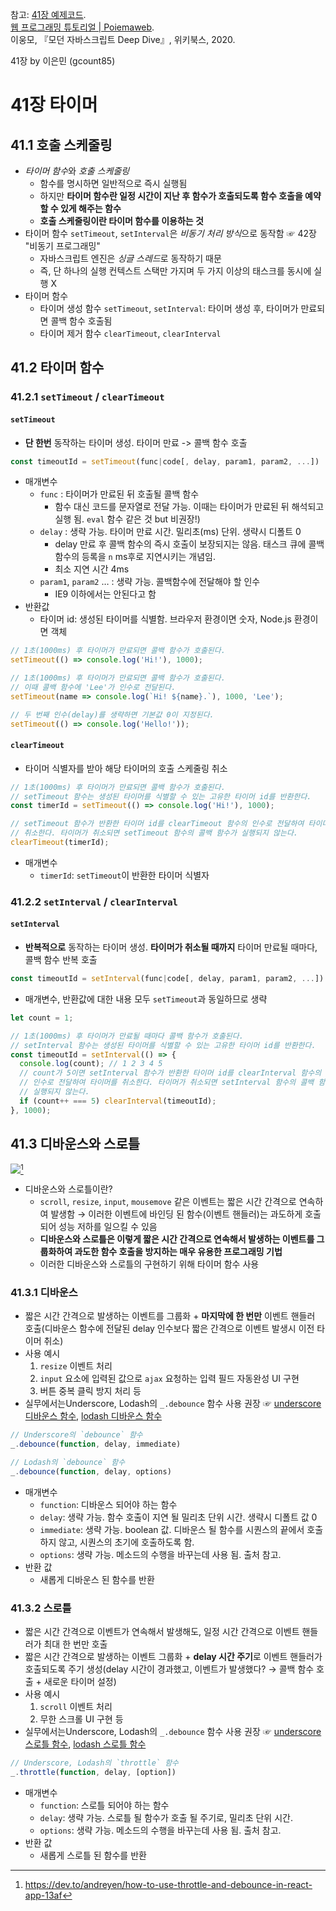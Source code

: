 
참고:
[41장 예제코드](https://github.com/wikibook/mjs/blob/master/41.md).<br>
[웹 프로그래밍 튜토리얼 | Poiemaweb](https://poiemaweb.com/).<br>
이웅모, 『모던 자바스크립트 Deep Dive』, 위키북스, 2020.

41장 by 이은민 (gcount85)

# 41장 타이머
## 41.1 호출 스케줄링
- *타이머 함수*와 *호출 스케줄링*
	- 함수를 명시하면 일반적으로 즉시 실행됨
	- 하지만 **타이머 함수란 일정 시간이 지난 후 함수가 호출되도록 함수 호출을 예약할 수 있게 해주는 함수**
	- **호출 스케줄링이란 타이머 함수를 이용하는 것**
- 타이머 함수 `setTimeout`, `setInterval`은 *비동기 처리 방식*으로 동작함 ☞ 42장 "비동기 프로그래밍"
	- 자바스크립트 엔진은 *싱글 스레드*로 동작하기 때문
	- 즉, 단 하나의 실행 컨텍스트 스택만 가지며 두 가지 이상의 태스크를 동시에 실행 X
- 타이머 함수
	- 타이머 생성 함수 `setTimeout`, `setInterval`: 타이머 생성 후, 타이머가 만료되면 콜백 함수 호출됨
	- 타이머 제거 함수 `clearTimeout`, `clearInterval`
## 41.2 타이머 함수
### 41.2.1 `setTimeout` / `clearTimeout`
#### `setTimeout`
- **단 한번** 동작하는 타이머 생성. 타이머 만료 -> 콜백 함수 호출
```js
const timeoutId = setTimeout(func|code[, delay, param1, param2, ...])
```
- 매개변수
	- `func` : 타이머가 만료된 뒤 호출될 콜백 함수
		- 함수 대신 코드를 문자열로 전달 가능. 이때는 타이머가 만료된 뒤 해석되고 실행 됨. `eval` 함수 같은 것 but 비권장!)
	- `delay` : 생략 가능. 타이머 만료 시간. 밀리초(ms) 단위. 생략시 디폴트 0
		- delay 만료 후 콜백 함수의 즉시 호출이 보장되지는 않음. 태스크 큐에 콜백 함수의 등록을 `n` ms후로 지연시키는 개념임.
		- 최소 지연 시간 4ms
	- `param1`, `param2` … : 생략 가능. 콜백함수에 전달해야 할 인수
		- IE9 이하에서는 안된다고 함
- 반환값
	- 타이머 id: 생성된 타이머를 식별함. 브라우저 환경이면 숫자, Node.js 환경이면 객체
```js
// 1초(1000ms) 후 타이머가 만료되면 콜백 함수가 호출된다.
setTimeout(() => console.log('Hi!'), 1000);

// 1초(1000ms) 후 타이머가 만료되면 콜백 함수가 호출된다.
// 이때 콜백 함수에 'Lee'가 인수로 전달된다.
setTimeout(name => console.log(`Hi! ${name}.`), 1000, 'Lee');

// 두 번째 인수(delay)를 생략하면 기본값 0이 지정된다.
setTimeout(() => console.log('Hello!'));
```
#### `clearTimeout`
- 타이머 식별자를 받아 해당 타이머의 호출 스케줄링 취소
```js
// 1초(1000ms) 후 타이머가 만료되면 콜백 함수가 호출된다.
// setTimeout 함수는 생성된 타이머를 식별할 수 있는 고유한 타이머 id를 반환한다.
const timerId = setTimeout(() => console.log('Hi!'), 1000);

// setTimeout 함수가 반환한 타이머 id를 clearTimeout 함수의 인수로 전달하여 타이머를
// 취소한다. 타이머가 취소되면 setTimeout 함수의 콜백 함수가 실행되지 않는다.
clearTimeout(timerId);
```
- 매개변수
	- `timerId`: `setTimeout`이 반환한 타이머 식별자
### 41.2.2 `setInterval` / `clearInterval`
#### `setInterval`
- **반복적으로** 동작하는 타이머 생성. **타이머가 취소될 때까지** 타이머 만료될 때마다, 콜백 함수 반복 호출
```js
const timeoutId = setInterval(func|code[, delay, param1, param2, ...])
```
- 매개변수, 반환값에 대한 내용 모두 `setTimeout`과 동일하므로 생략
```js
let count = 1;

// 1초(1000ms) 후 타이머가 만료될 때마다 콜백 함수가 호출된다.
// setInterval 함수는 생성된 타이머를 식별할 수 있는 고유한 타이머 id를 반환한다.
const timeoutId = setInterval(() => {
  console.log(count); // 1 2 3 4 5
  // count가 5이면 setInterval 함수가 반환한 타이머 id를 clearInterval 함수의
  // 인수로 전달하여 타이머를 취소한다. 타이머가 취소되면 setInterval 함수의 콜백 함수가
  // 실행되지 않는다.
  if (count++ === 5) clearInterval(timeoutId);
}, 1000);
```
## 41.3 디바운스와 스로틀
![](https://res.cloudinary.com/practicaldev/image/fetch/s--vx2mKwaL--/c_limit%2Cf_auto%2Cfl_progressive%2Cq_auto%2Cw_880/https://dev-to-uploads.s3.amazonaws.com/uploads/articles/ou8jq54ijrn6epvqm6ss.png)[^1]
- 디바운스와 스로틀이란?
	- `scroll`, `resize`, `input`, `mousemove` 같은 이벤트는 짧은 시간 간격으로 연속하여 발생함 → 이러한 이벤트에 바인딩 된 함수(이벤트 핸들러)는 과도하게 호출되어 성능 저하를 일으킬 수 있음
	- **디바운스와 스로틀은 이렇게 짧은 시간 간격으로 연속해서 발생하는 이벤트를 그룹화하여 과도한 함수 호출을 방지하는 매우 유용한 프로그래밍 기법**
	- 이러한 디바운스와 스로틀의 구현하기 위해 타이머 함수 사용
### 41.3.1 디바운스
- 짧은 시간 간격으로 발생하는 이벤트를 그룹화 + **마지막에 한 번만** 이벤트 핸들러 호출(디바운스 함수에 전달된 delay 인수보다 짧은 간격으로 이벤트 발생시 이전 타이머 취소)
- 사용 예시
	1. `resize` 이벤트 처리
	2. `input` 요소에 입력된 값으로 `ajax` 요청하는 입력 필드 자동완성 UI 구현
	3. 버튼 중복 클릭 방지 처리 등
- 실무에서는Underscore, Lodash의 `_.debounce` 함수 사용 권장 ☞ [underscore 디바운스 함수](https://www.geeksforgeeks.org/underscore-_-debounce-function/), [lodash 디바운스 함수](https://www.geeksforgeeks.org/lodash-_-debounce-method/)
```js
// Underscore의 `debounce` 함수 
_.debounce(function, delay, immediate)

// Lodash의 `debounce` 함수
_.debounce(function, delay, options)
```
- 매개변수
	- `function`: 디바운스 되어야 하는 함수
	- `delay`: 생략 가능. 함수 호출이 지연 될 밀리초 단위 시간. 생략시 디폴트 값 0
	- `immediate`: 생략 가능. boolean 값. 디바운스 될 함수를 시퀀스의 끝에서 호출하지 않고, 시퀀스의 초기에 호출하도록 함.
	- `options`: 생략 가능. 메소드의 수행을 바꾸는데 사용 됨. 출처 참고.
- 반환 값
	- 새롭게 디바운스 된 함수를 반환
### 41.3.2 스로틀
- 짧은 시간 간격으로 이벤트가 연속해서 발생해도, 일정 시간 간격으로 이벤트 핸들러가 최대 한 번만 호출
- 짧은 시간 간격으로 발생하는 이벤트 그룹화 + **delay 시간 주기**로 이벤트 핸들러가 호출되도록 주기 생성(delay 시간이 경과했고, 이벤트가 발생했다? → 콜백 함수 호출 + 새로운 타이머 설정)
- 사용 예시
	1. `scroll` 이벤트 처리
	2. 무한 스크롤 UI 구현 등
- 실무에서는Underscore, Lodash의 `_.debounce` 함수 사용 권장 ☞ [underscore 스로틀 함수](https://www.geeksforgeeks.org/underscore-_-throttle-function/), [lodash 스로틀 함수](https://www.geeksforgeeks.org/lodash-_-throttle-method/?ref=rp)
```js
// Underscore, Lodash의 `throttle` 함수 
_.throttle(function, delay, [option])
```
- 매개변수
	- `function`: 스로틀 되어야 하는 함수
	- `delay`: 생략 가능. 스로틀 될 함수가 호출 될 주기로, 밀리초 단위 시간.
	- `options`: 생략 가능. 메소드의 수행을 바꾸는데 사용 됨. 출처 참고.
- 반환 값
	- 새롭게 스로틀 된 함수를 반환

[^1]: https://dev.to/andreyen/how-to-use-throttle-and-debounce-in-react-app-13af
